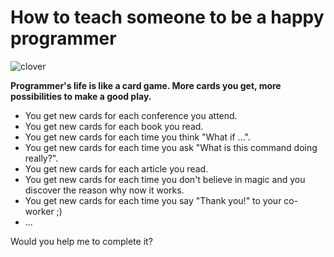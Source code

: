 # How to teach someone to be a happy programmer

![clover](https://cdn2.iconfinder.com/data/icons/devine-icons-part-2/128/Cards-Club.png)

**Programmer's life is like a card game. More cards you get, more possibilities to make a good play.**

* You get new cards for each conference you attend.
* You get new cards for each book you read.
* You get new cards for each time you think "What if ...".
* You get new cards for each time you ask "What is this command doing really?".
* You get new cards for each article you read.
* You get new cards for each time you don't believe in magic and you discover the reason why now it works.
* You get new cards for each time you say "Thank you!" to your co-worker ;)
* ...

Would you help me to complete it?
